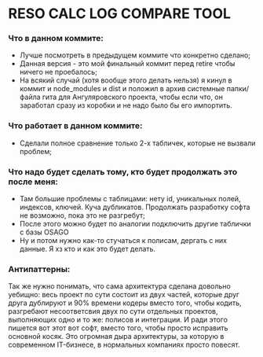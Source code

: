 # RESO CALC LOG COMPARE TOOL


### Что в данном коммите:

* Лучше посмотреть в предыдущем коммите что конкретно сделано;
* Данная версия - это мой финальный коммит перед retire чтобы ничего не проебалось;
* На всякий случай (хотя вообще этого делать нельзя) я кинул в коммит и node_modules и dist и положил в архив системные папки/файла гита для Ангуляровского проекта, чтобы если что, он заработал сразу из коробки и не надо было бы его импортить.



### Что работает в данном коммите:

* Сделали полное сравнение только 2-х табличек, которые не вызвали проблем;


### Что надо будет сделать тому, кто будет продолжать это после меня:

* Там большие проблемы с таблицами: нету id, уникальных полей, индексов, ключей. Куча дубликатов. Продолжать разработку софта не возможно, пока это не разгребут;
* После этого можно будет по аналогии подключить другие таблички с базы OSAGO
* Ну и потом нужно как-то стучаться к полисам, дергать с них данные. Я хз кто и как это будет делать.

### Антипаттерны:

Так же нужно понимать, что сама архитектура сделана довольно уебищно: весь проект по сути состоит из двух частей, которые друг друга дублируют и 90% времени кодеры вместо того, чтобы кодить, разгребают несоответсвия двух по сути отдельных проектов, выполняющих одно и то же: полисов и интеграции. И ради этого пишется вот этот вот софт, вместо того, чтобы просто исправить основной косяк. Это огромная дыра архитектуры, за которую в современном IT-бизнесе, в нормальных компаниях просто повесят.













